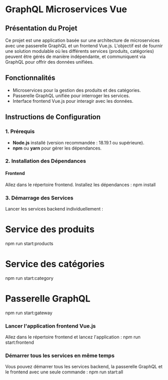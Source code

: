 # GraphQL Microservices Vue

## Présentation du Projet
Ce projet est une application basée sur une architecture de microservices avec une passerelle GraphQL et un frontend Vue.js. L'objectif est de fournir une solution modulable où les différents services (produits, catégories) peuvent être gérés de manière indépendante, et communiquent via GraphQL pour offrir des données unifiées.

## Fonctionnalités
- Microservices pour la gestion des produits et des catégories.
- Passerelle GraphQL unifiée pour interroger les services.
- Interface frontend Vue.js pour interagir avec les données.

## Instructions de Configuration

### 1. Prérequis
- **Node.js** installé (version recommandée : 18.19.1 ou supérieure).
- **npm** ou **yarn** pour gérer les dépendances.

### 2. Installation des Dépendances

#### Frontend
Allez dans le répertoire frontend. Installez les dépendances :
npm install

### 3. Démarrage des Services
Lancer les services backend individuellement :

# Service des produits
npm run start:products

# Service des catégories
npm run start:category

# Passerelle GraphQL
npm run start:gateway

### Lancer l'application frontend Vue.js
Allez dans le répertoire frontend et lancez l'application :
npm run start:frontend

### Démarrer tous les services en même temps
Vous pouvez démarrer tous les services backend, la passerelle GraphQL et le frontend avec une seule commande :
npm run start:all
